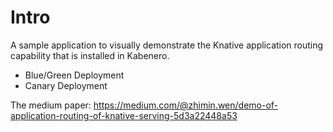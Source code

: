 # Intro
A sample application to visually demonstrate the Knative application routing capability that is installed in Kabenero.
- Blue/Green Deployment
- Canary Deployment

The medium paper: https://medium.com/@zhimin.wen/demo-of-application-routing-of-knative-serving-5d3a22448a53